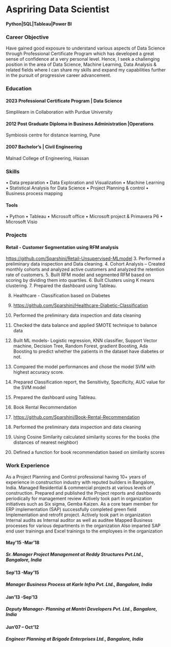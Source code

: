 # Aspriring Data Scientist
#### Python|SQL|Tableau|Power BI

### Career Objective
Have gained good exposure to understand various aspects of Data Science through Professional Certificate Program which has developed a great sense of confidence at a very personal level. Hence, I seek a challenging position in the area of Data Science, Machine Learning, Data Analysis & related fields where I can share my skills and expand my capabilities further in the pursuit of progressive career advancement.

### Education
#### 2023  Professional Certificate Program | Data Science
Simplilearn in Collaboration with Purdue University

#### 2012 Post Graduate Diploma in Business Administration |Operations
Symbiosis centre for distance learning, Pune

#### 2007 Bachelor’s | Civil Engineering
Malnad College of Engineering, Hassan


### Skills
•	Data preparation
•	Data Exploration and Visualization
•	Machine Learning
•	Statistical Analysis for Data Science
•	Project Planning & control
•	Business process mapping
#### Tools
•	Python
•	Tableau
•	Microsoft office
•	Microsoft project & Primavera P6
•	Microsoft Visio

### Projects
#### Retail - Customer Segmentation using RFM analysis
https://github.com/Sparshini/Retail-Unsupervised-MLmodel
3. Performed a preliminary data inspection and Data cleaning.
4. Cohort Analysis – Created monthly cohorts and analyzed active customers and analyzed the retention rate of customers.
5. Built RFM model and segmented RFM based on scoring by dividing them into quartiles.
6. Built Clusters using K means clustering.
7. Prepared the dashboard using Tableau.

8. Healthcare - Classification based on Diabetes
9. https://github.com/Sparshini/Healthcare-Diabetic-Classification
10. Performed the preliminary data inspection and data cleaning
11. Checked the data balance and applied SMOTE technique to balance data
12. Built ML models- Logistic regression, KNN classifier, Support Vector machine, Decision Tree, Random Forest, gradient Boosting, Ada Boosting to predict whether the patients in the dataset have diabetes or not.
13. Compared the model performances and chose the model SVM with highest accuracy score.
14. Prepared Classification report, the Sensitivity, Specificity, AUC value for the SVM model
15. Prepared the dashboard using Tableau.

16. Book Rental Recommendation
17. https://github.com/Sparshini/Book-Rental-Recommendation
18. Performed the preliminary data inspection and data cleaning
19. Using Cosine Similarity calculated similarity scores for the books (the distances of nearest neighbor)
20. Defined a function for book recommendation based on similarity scores

### Work Experience
As a Project Planning and Control professional having 10+ years of experience in construction industry with reputed builders in Bangalore, India. Managed Residential & commercial projects at various levels of construction. Prepared and published the Project reports and dashboards periodically for management review
Actively took part in organization initiatives such as Six sigma, Gemba Kaizen. As a core team member for ERP implementation (SAP) successfully completed green field Implementation and retrofit project.
Actively took part in organization Internal audits as Internal auditor as well as auditee
Mapped Business processes for various departments in the organization 
Also imparted SAP end user trainings and Excel trainings to the employees in the organization
#### May’15 -Mar’18
##### Sr. Manager Project Management at Reddy Structures Pvt.Ltd., Bangalore, India
#### Sep’13 -May’15
##### Manager Business Process at Karle Infra Pvt. Ltd.,     Bangalore, India
#### Jan’13 -Sep’13
##### Deputy Manager- Planning at Mantri Developers Pvt. Ltd., Bangalore, India
#### Jun’07 – Oct’12
##### Engineer Planning at Brigade Enterprises Ltd., Bangalore, India
